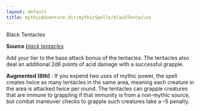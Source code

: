 ```yaml
---
layout: default
title: mythicAdventure_dir/mythicSpells/blackTentacles
---
```

Black Tentacles

**Source** [_black tentacles_](spell_dir/blackTentacles#_black-tentacles)

Add your tier to the base attack bonus of the tentacles. The tentacles also deal an additional 2d6 points of acid damage with a successful grapple.

**Augmented (6th)** : If you expend two uses of mythic power, the spell creates twice as many tentacles in the same area, meaning each creature in the area is attacked twice per round. The tentacles can grapple creatures that are immune to grappling if that immunity is from a non-mythic source, but combat maneuver checks to grapple such creatures take a –5 penalty.

